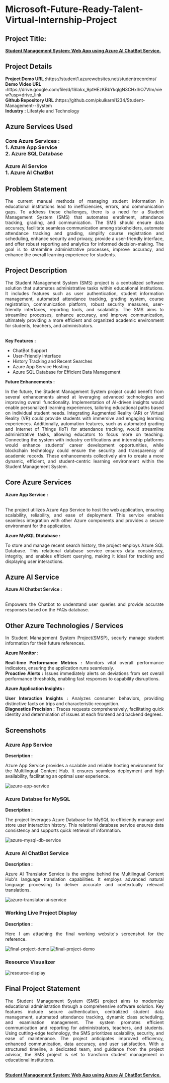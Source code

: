 <h1>Microsoft-Future-Ready-Talent-Virtual-Internship-Project</h1>
<h2>Project Title:</h2><b><a href="https://student1.azurewebsites.net/studentrecordms/">Student Management System: Web App using Azure AI ChatBot Service.</b></a>
<br>
<h2>Project Details</h2>
<b>Project Demo URL :</b>https://student1.azurewebsites.net/studentrecordms/ <br>
<b>Demo Video URL :</b>https://drive.google.com/file/d/1SIakx_9ptHEzKBbYkqlgN3CHxlhO7VIm/view?usp=drive_link <br>
<b>Github Repository URL :</b>https://github.com/pkulkarni1234/Student-Management--System  <br>
<b>Industry :</b> Lifestyle and Technology<br>
<h2>Azure Services Used </h2>
<h3>
Core Azure Services : <br>
1. Azure App Service <br>
2. Azure SQL Database<br> <br>
Azure AI Service <br>
1. Azure AI ChatBot
</h3>
<h2>Problem Statement</h2>
<p align="justify">The current manual methods of managing student information in educational institutions lead to inefficiencies, errors, and communication gaps. To address these challenges, there is a need for a Student Management System (SMS) that automates enrollment, attendance tracking, grading, and communication. The SMS should ensure data accuracy, facilitate seamless communication among stakeholders, automate attendance tracking and grading, simplify course registration and scheduling, enhance security and privacy, provide a user-friendly interface, and offer robust reporting and analytics for informed decision-making. The goal is to streamline administrative processes, improve accuracy, and enhance the overall learning experience for students.</p>
<h2>Project Description</h2>
<p align="justify">
The Student Management System (SMS) project is a centralized software solution that automates administrative tasks within educational institutions. It includes features such as user authentication, student information management, automated attendance tracking, grading system, course registration, communication platform, robust security measures, user-friendly interfaces, reporting tools, and scalability. The SMS aims to streamline processes, enhance accuracy, and improve communication, ultimately providing a more efficient and organized academic environment for students, teachers, and administrators.</p><br>
<b>Key Features :</b>
<ul>
    <li>ChatBot Support</li>
    <li>User-Friendly Interface</li>
    <li>History Tracking and Recent Searches</li>
    <li>Azure App Service Hosting</li>
    <li>Azure SQL Database for Efficient Data Management</li>
</ul>
<b>Future Enhancements :</b><br>
<p align="justify">
In the future, the Student Management System project could benefit from several enhancements aimed at leveraging advanced technologies and improving overall functionality. Implementation of AI-driven insights would enable personalized learning experiences, tailoring educational paths based on individual student needs. Integrating Augmented Reality (AR) or Virtual Reality (VR) could provide students with immersive and engaging learning experiences. Additionally, automation features, such as automated grading and Internet of Things (IoT) for attendance tracking, would streamline administrative tasks, allowing educators to focus more on teaching. Connecting the system with industry certifications and internship platforms would enhance students' career development opportunities, while blockchain technology could ensure the security and transparency of academic records. These enhancements collectively aim to create a more dynamic, efficient, and student-centric learning environment within the Student Management System.</p>
<h2>Core Azure Services</h2>
<b>Azure App Service :</b><br><p align="justify"><br>The project utilizes Azure App Service to host the web application, ensuring scalability, reliability, and ease of deployment. This service enables seamless integration with other Azure components and provides a secure environment for the application.</p>

<b>Azure MySQL Dtatabase :</b><br><p align="justify">To store and manage recent search history, the project employs Azure SQL Database. This relational database service ensures data consistency, integrity, and enables efficient querying, making it ideal for tracking and displaying user interactions.</p>
<h2>Azure AI Service</h2>
<b>Azure AI Chatbot Service :</b><br><br><p align="justify">Empowers the Chatbot to understand user queries and provide accurate responses based on the FAQs database.</p>
<h2>Other Azure Technologies / Services</h2>
<p align="justify">In Student Management System Project(SMSP), securly manage student information for their future references.</p>

<b>Azure Monitor :</b><p align="justify"><b>Real-time Performance Metrics :</b> Monitors vital overall performance indicators, ensuring the application runs seamlessly.<br>
<b>Proactive Alerts :</b> Issues immediately alerts on deviations from set overall performance thresholds, enabling fast responses to capability disruptions.</p>
<b>Azure Application Insights :</b><p align="justify">
<b>User Interaction Insights :</b> Analyzes consumer behaviors, providing distinctive facts on trips and characteristic recognition.<br>
<b>Diagnostics Precision :</b> Traces requests comprehensively, facilitating quick identity and determination of issues at each frontend and backend degrees.

<h2>Screenshots</h2>
<h3>Azure App Service</h3>
<b>Description :</b><p align="justify">Azure App Service provides a scalable and reliable hosting environment for the Multilingual Content Hub. It ensures seamless deployment and high availability, facilitating an optimal user experience.</p>
<img src="https://github.com/pkulkarni1234/Student-Management--System/blob/main/studentrecordms/screenshots/webapp.png" alt="azure-app-service"></img><br>
<h3>Azure Databse for MySQL</h3>
<b>Description :</b><p align="justify"> The project leverages Azure Database for MySQL to efficiently manage and store user interaction history. This relational database service ensures data consistency and supports quick retrieval of information.</p>



<img src="https://github.com/pkulkarni1234/Student-Management--System/blob/main/studentrecordms/screenshots/database.png" alt="azure-mysql-db-service"></img><br>

<h3>Azure AI ChatBot Service</h3>
<b>Description :</b><p align="justify">Azure AI Translator Service is the engine behind the Multilingual Content Hub's language translation capabilities. It employs advanced natural language processing to deliver accurate and contextually relevant translations.</p>



<img src="https://github.com/pkulkarni1234/Student-Management--System/blob/main/studentrecordms/screenshots/chatbot.png" alt="azure-translator-ai-service"></img><br>

<h3>Working Live Project Display</h3>
<b>Description :</b><p align="justify">Here I am attaching the final working website's screenshot for the reference.</p>
<img src="https://github.com/pkulkarni1234/Student-Management--System/blob/main/studentrecordms/screenshots/login.png" alt="final-project-demo"></img>
<img src="https://github.com/pkulkarni1234/Student-Management--System/blob/main/studentrecordms/screenshots/dashboard.png" alt="final-project-demo"></img>

<h3>Resource Visualizer</h3>
<img src="https://github.com/pkulkarni1234/Student-Management--System/blob/main/studentrecordms/screenshots/visualizer.png" alt="resource-display"></img>

<h2>Final Project Statement</h2>
<p align="justify">
The Student Management System (SMS) project aims to modernize educational administration through a comprehensive software solution. Key features include secure authentication, centralized student data management, automated attendance tracking, dynamic class scheduling, and examination management. The system promotes efficient communication and reporting for administrators, teachers, and students. Using cutting-edge technology, the SMS prioritizes scalability, security, and ease of maintenance. The project anticipates improved efficiency, enhanced communication, data accuracy, and user satisfaction. With a structured timeline, a dedicated team, and guidance from the project advisor, the SMS project is set to transform student management in educational institutions.
</p>
 <br>
</h2><b><a href="https://student1.azurewebsites.net/studentrecordms/">Student Management System: Web App using Azure AI ChatBot Service.</b></a>

